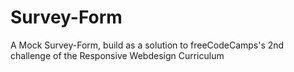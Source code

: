 # Survey-Form
A Mock Survey-Form, build as a solution to freeCodeCamps's 2nd challenge of the Responsive Webdesign Curriculum 
